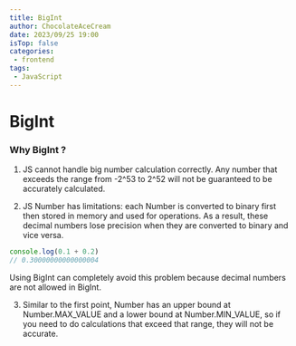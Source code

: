 ```yaml
---
title: BigInt
author: ChocolateAceCream
date: 2023/09/25 19:00
isTop: false
categories:
 - frontend
tags:
 - JavaScript
---
```



# BigInt

### Why BigInt ?

1. JS cannot handle big number calculation correctly. Any number that exceeds the range from -2^53 to 2^52 will not be guaranteed to be accurately calculated.

2. JS Number has limitations: each Number is converted to binary first then stored in memory and used for operations. As a result, these decimal numbers lose precision when they are converted to binary and vice versa.
```javascript
console.log(0.1 + 0.2)
// 0.30000000000000004
```
Using BigInt can completely avoid this problem because decimal numbers are not allowed in BigInt.

3. Similar to the first point, Number has an upper bound at Number.MAX_VALUE and a lower bound at Number.MIN_VALUE, so if you need to do calculations that exceed that range, they will not be accurate.
